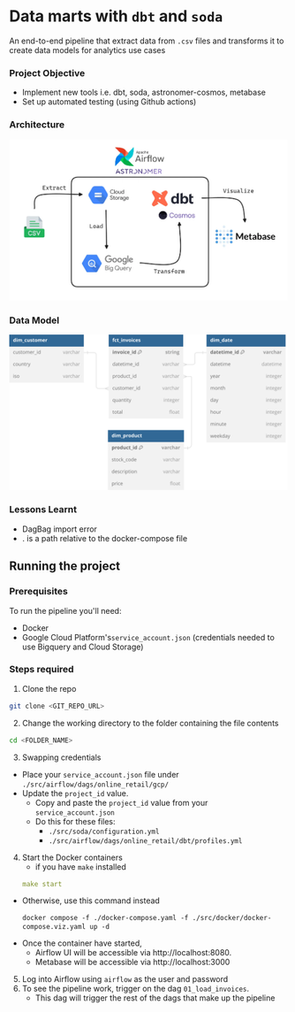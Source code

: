 # Data marts with `dbt` and `soda`

An end-to-end pipeline that extract data from `.csv` files and transforms it to create data models for analytics use cases

### Project Objective
- Implement new tools i.e. dbt, soda, astronomer-cosmos, metabase
- Set up automated testing (using Github actions)

### Architecture
![alt text](images/architecture.png)

### Data Model
![alt text](images/ERD.svg)


### Lessons Learnt
- DagBag import error
- . is a path relative to the docker-compose file

## Running the project

### Prerequisites
To run the pipeline you'll need:
  - Docker
  - Google Cloud Platform's`service_account.json` (credentials needed to use Bigquery and Cloud Storage)

### Steps required
1. Clone the repo
  ``` sh
  git clone <GIT_REPO_URL>
  ```
2. Change the working directory to the folder containing the file contents
  ``` sh
  cd <FOLDER_NAME>
  ```

3. Swapping credentials
- Place your `service_account.json` file under `./src/airflow/dags/online_retail/gcp/`
- Update the `project_id` value.
  - Copy and paste the `project_id` value from your `service_account.json`
  - Do this for these files:
    - `./src/soda/configuration.yml`
    - `./src/airflow/dags/online_retail/dbt/profiles.yml`

4. Start the Docker containers
   - if you have `make` installed
    ```yaml
    make start
    ```
  - Otherwise, use this command instead
    ```
    docker compose -f ./docker-compose.yaml -f ./src/docker/docker-compose.viz.yaml up -d
    ```
  - Once the container have started,
    - Airflow UI will be accessible via http://localhost:8080.
    - Metabase will be accessible via http://localhost:3000

5. Log into Airflow using `airflow` as the user and password
6. To see the pipeline work, trigger on the dag `01_load_invoices`.
   - This dag will trigger the rest of the dags that make up the pipeline
